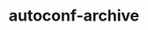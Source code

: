 ---
title: "autoconf-archive"
layout: cache
category: package
meta: {"versions": ["2019.01.06"], "compilers": ["gcc@8.3.1", "gcc@9.3.0", "gcc@8.1.0", "gcc@7.5.0", "gcc@7.3.1", "gcc@8.4.1", "gcc@10.3.0", "gcc@7.4.0"]}
spec_files: 
 - "autoconf-archive@2019.01.06%gcc@9.3.0 arch=cray-cnl7-haswell": spec-0.json
 - "autoconf-archive@2019.01.06%gcc@9.3.0 arch=linux-ubuntu20.04-ppc64le": spec-1.json
 - "autoconf-archive@2019.01.06%gcc@9.3.0 arch=linux-ubuntu20.04-x86_64": spec-2.json
 - "autoconf-archive@2019.01.06%gcc@7.5.0 arch=linux-ubuntu18.04-x86_64": spec-3.json
 - "autoconf-archive@2019.01.06%gcc@8.4.1 arch=linux-rhel8-ppc64le": spec-4.json
 - "autoconf-archive@2019.01.06%gcc@10.3.0 arch=linux-ubuntu21.04-ppc64le": spec-5.json
 - "autoconf-archive@2019.01.06%gcc@9.3.0 arch=linux-rhel7-x86_64": spec-6.json
 - "autoconf-archive@2019.01.06%gcc@8.3.1 arch=linux-rhel8-ppc64le": spec-7.json
 - "autoconf-archive@2019.01.06%gcc@8.1.0 arch=linux-rhel7-ppc64le": spec-8.json
 - "autoconf-archive@2019.01.06%gcc@8.1.0 arch=linux-rhel7-x86_64": spec-9.json
 - "autoconf-archive@2019.01.06%gcc@8.4.1 arch=linux-rhel8-x86_64": spec-10.json
 - "autoconf-archive@2019.01.06%gcc@7.5.0 arch=linux-ubuntu18.04-ppc64le": spec-11.json
 - "autoconf-archive@2019.01.06%gcc@7.3.1 arch=linux-amzn2-x86_64": spec-12.json
 - "autoconf-archive@2019.01.06%gcc@7.4.0 arch=linux-rhel7-power9le": spec-13.json
 - "autoconf-archive@2019.01.06%gcc@9.3.0 arch=linux-rhel7-ppc64le": spec-14.json
 - "autoconf-archive@2019.01.06%gcc@8.3.1 arch=linux-rhel8-x86_64": spec-15.json
 - "autoconf-archive@2019.01.06%gcc@10.3.0 arch=linux-ubuntu21.04-x86_64": spec-16.json

---